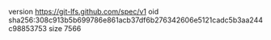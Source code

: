 version https://git-lfs.github.com/spec/v1
oid sha256:308c913b5b699786e861acb37df6b276342606e5121cadc5b3aa244c98853753
size 7566
